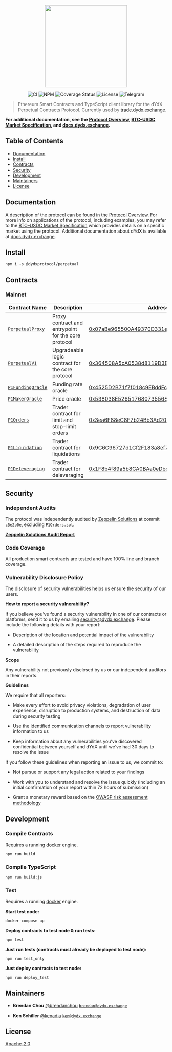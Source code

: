 <p align="center"><img src="https://s3.amazonaws.com/dydx-assets/logo_large_white.png" width="256" /></p>

<div align="center">
  <a href="https://circleci.com/gh/dydxprotocol/workflows/perpetual/tree/master" style="text-decoration:none;">
    <img src="https://img.shields.io/circleci/project/github/dydxprotocol/perpetual.svg" alt='CI' />
  </a>
  <a href='https://www.npmjs.com/package/@dydxprotocol/perpetual' style="text-decoration:none;">
    <img src='https://img.shields.io/npm/v/@dydxprotocol/perpetual.svg' alt='NPM' />
  </a>
  <a href='https://coveralls.io/github/dydxprotocol/perpetual' style="text-decoration:none;">
    <img src='https://coveralls.io/repos/github/dydxprotocol/perpetual/badge.svg?t=toKMwT' alt='Coverage Status' />
  </a>
  <a href='https://github.com/dydxprotocol/perpetual/blob/master/LICENSE' style="text-decoration:none;">
    <img src='https://img.shields.io/github/license/dydxprotocol/protocol.svg?longCache=true' alt='License' />
  </a>
  <a href='https://t.me/joinchat/GBnMlBb9mQblQck2pThTgw' style="text-decoration:none;">
    <img src='https://img.shields.io/badge/chat-on%20telegram-9cf.svg?longCache=true' alt='Telegram' />
  </a>
</div>

> Ethereum Smart Contracts and TypeScript client library for the dYdX Perpetual Contracts Protocol. Currently used by [trade.dydx.exchange](https://trade.dydx.exchange).

**For additional documentation, see the [Protocol Overview](https://docs.google.com/document/d/1ceMNUTN1FmK6fYmtWz1qB6QGgSAIx6WpevODRmmV28k), [BTC–USDC Market Specification](https://docs.google.com/document/d/1tx84Ucfd5hYmhPicFgUJSbUvFT8cWayqt9p1QrgtKRU), and [docs.dydx.exchange](https://docs.dydx.exchange).**

## Table of Contents

 - [Documentation](#documentation)
 - [Install](#install)
 - [Contracts](#contracts)
 - [Security](#security)
 - [Development](#development)
 - [Maintainers](#maintainers)
 - [License](#license)

## Documentation

A description of the protocol can be found in the [Protocol Overview](https://docs.google.com/document/d/1ceMNUTN1FmK6fYmtWz1qB6QGgSAIx6WpevODRmmV28k). For more info on applications of the protocol, including examples, you may refer to the [BTC–USDC Market Specification](https://docs.google.com/document/d/1tx84Ucfd5hYmhPicFgUJSbUvFT8cWayqt9p1QrgtKRU) which provides details on a specific market using the protocol.
Additional documentation about dYdX is available at [docs.dydx.exchange](https://docs.dydx.exchange).

## Install

`npm i -s @dydxprotocol/perpetual`

## Contracts

### Mainnet

|Contract Name|Description|Address|
|---|---|---|
|[`PerpetualProxy`](contracts/protocol/v1/PerpetualProxy.sol)|Proxy contract and entrypoint for the core protocol|[0x07aBe965500A49370D331eCD613c7AC47dD6e547](https://etherscan.io/address/0x07aBe965500A49370D331eCD613c7AC47dD6e547)|
|[`PerpetualV1`](contracts/protocol/v1/PerpetualV1.sol)|Upgradeable logic contract for the core protocol|[0x364508A5cA0538d8119D3BF40A284635686C98c4](https://etherscan.io/address/0x364508A5cA0538d8119D3BF40A284635686C98c4)|
|[`P1FundingOracle`](contracts/protocol/v1/P1FundingOracle.sol)|Funding rate oracle|[0x4525D2B71f7f018c9EBddFcD336852A85404e75B](https://etherscan.io/address/0x4525D2B71f7f018c9EBddFcD336852A85404e75B)|
|[`P1MakerOracle`](contracts/protocol/v1/P1MakerOracle.sol)|Price oracle|[0x538038E526517680735568f9C5342c6E68bbDA12](https://etherscan.io/address/0x538038E526517680735568f9C5342c6E68bbDA12)|
|[`P1Orders`](contracts/protocol/v1/P1Orders.sol)|Trader contract for limit and stop-limit orders|[0x3ea6F88eC8F7b24Bb3Ad206fa80124210e8e28F3](https://etherscan.io/address/0x3ea6F88eC8F7b24Bb3Ad206fa80124210e8e28F3)|
|[`P1Liquidation`](contracts/protocol/v1/P1Liquidation.sol)|Trader contract for liquidations|[0x9C6C96727d1Cf2F183a8ef77E274621F26D728f8](https://etherscan.io/address/0x9C6C96727d1Cf2F183a8ef77E274621F26D728f8)|
|[`P1Deleveraging`](contracts/protocol/v1/P1Deleveraging.sol)|Trader contract for deleveraging|[0x1F8b4f89a5b8CA0BAa0eDbd0d928DD68B3357280](https://etherscan.io/address/0x1F8b4f89a5b8CA0BAa0eDbd0d928DD68B3357280)|

## Security

### Independent Audits

The protocol was independently audited by
[Zeppelin Solutions](https://zeppelin.solutions/) at commit [`c5e2b0e`](https://github.com/dydxprotocol/perpetual/tree/c5e2b0e58aaf532d2c8b1f658d1df2f6a3385318/contracts), excluding [`P1Orders.sol`](contracts/protocol/v1/P1Orders.sol).

**[Zeppelin Solutions Audit Report](https://blog.openzeppelin.com/dydx-perpetual-audit/)**

### Code Coverage

All production smart contracts are tested and have 100% line and branch coverage.

### Vulnerability Disclosure Policy

The disclosure of security vulnerabilities helps us ensure the security of our users.

**How to report a security vulnerability?**

If you believe you’ve found a security vulnerability in one of our contracts or platforms,
send it to us by emailing [security@dydx.exchange](mailto:security@dydx.exchange).
Please include the following details with your report:

* Description of the location and potential impact of the vulnerability

* A detailed description of the steps required to reproduce the vulnerability

**Scope**

Any vulnerability not previously disclosed by us or our independent auditors in their reports.

**Guidelines**

We require that all reporters:

* Make every effort to avoid privacy violations, degradation of user experience,
disruption to production systems, and destruction of data during security testing

* Use the identified communication channels to report vulnerability information to us

* Keep information about any vulnerabilities you’ve discovered confidential between yourself and
dYdX until we’ve had 30 days to resolve the issue

If you follow these guidelines when reporting an issue to us, we commit to:

* Not pursue or support any legal action related to your findings

* Work with you to understand and resolve the issue quickly
(including an initial confirmation of your report within 72 hours of submission)

* Grant a monetary reward based on the [OWASP risk assessment methodology](https://medium.com/dydxderivatives/announcing-bug-bounties-for-the-dydx-margin-trading-protocol-d0c817d1cda4)


## Development

### Compile Contracts

Requires a running [docker](https://docker.com) engine.

`npm run build`

### Compile TypeScript

`npm run build:js`

### Test

Requires a running [docker](https://docker.com) engine.

**Start test node:**

`docker-compose up`

**Deploy contracts to test node & run tests:**

`npm test`

**Just run tests (contracts must already be deployed to test node):**

`npm run test_only`

**Just deploy contracts to test node:**

`npm run deploy_test`

## Maintainers

 - **Brendan Chou**
 [@brendanchou](https://github.com/BrendanChou)
 [`brendan@dydx.exchange`](mailto:brendan@dydx.exchange)

 - **Ken Schiller**
 [@kenadia](https://github.com/Kenadia)
 [`ken@dydx.exchange`](mailto:ken@dydx.exchange)

## License

[Apache-2.0](./blob/master/LICENSE)
